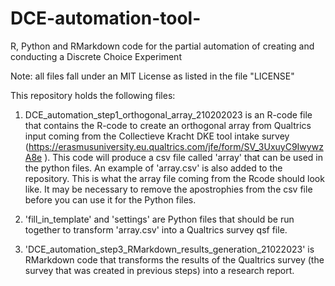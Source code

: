 # DCE-automation-tool-
R, Python and RMarkdown code for the partial automation of creating and conducting a Discrete Choice Experiment 

Note: all files fall under an MIT License as listed in the file "LICENSE" 

This repository holds the following files:

1. DCE_automation_step1_orthogonal_array_210202023  is an R-code file that contains the R-code to create an orthogonal array from Qualtrics input coming from the Collectieve Kracht DKE tool intake survey (https://erasmusuniversity.eu.qualtrics.com/jfe/form/SV_3UxuyC9IwywzA8e ). This code will produce a csv file called 'array' that can be used in the python files. An example of 'array.csv' is also added to the repository. This is what the array file coming from the Rcode should look like. It may be necessary to remove the apostrophies from the csv file before you can use it for the Python files. 

2. 'fill_in_template'  and 'settings' are Python files that should be run together to transform 'array.csv' into a Qualtrics survey qsf file. 

3. 'DCE_automation_step3_RMarkdown_results_generation_21022023' is RMarkdown code that transforms the results of the Qualtrics survey (the survey that was created in previous steps) into a research report. 
